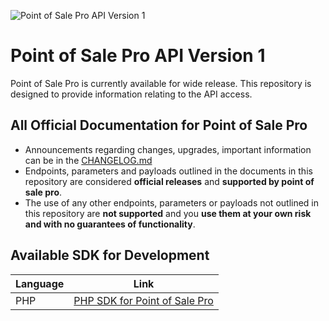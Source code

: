 ![Point of Sale Pro API Version 1](https://i.imgur.com/e5edAjF.png)
# Point of Sale Pro API Version 1
Point of Sale Pro is currently available for wide release. This repository is designed to provide information relating to the API access.

## All Official Documentation for Point of Sale Pro
* Announcements regarding changes, upgrades, important information can be in the [CHANGELOG.md](./CHANGELOG.md)
* Endpoints, parameters and payloads outlined in the documents in this repository are considered **official releases** and **supported by point of sale pro**.
* The use of any other endpoints, parameters or payloads not outlined in this repository are **not supported** and you **use them at your own risk and with no guarantees of functionality**.

## Available SDK for Development

Language|Link
---------|---------
PHP| [PHP SDK for Point of Sale Pro](https://github.com/pointofsalepro/point-of-sale-php-sdk)
